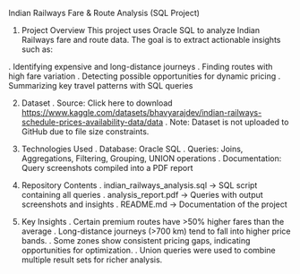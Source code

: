 Indian Railways Fare & Route Analysis (SQL Project)

1. Project Overview
  This project uses Oracle SQL to analyze Indian Railways fare and route data.
  The goal is to extract actionable insights such as:

  . Identifying expensive and long-distance journeys
  . Finding routes with high fare variation
  . Detecting possible opportunities for dynamic pricing
  . Summarizing key travel patterns with SQL queries

2. Dataset
  . Source: Click here to download https://www.kaggle.com/datasets/bhavyarajdev/indian-railways-schedule-prices-availability-data/data
  . Note: Dataset is not uploaded to GitHub due to file size constraints.

3. Technologies Used
  . Database: Oracle SQL
  . Queries: Joins, Aggregations, Filtering, Grouping, UNION operations
  . Documentation: Query screenshots compiled into a PDF report

4. Repository Contents
  . indian_railways_analysis.sql → SQL script containing all queries
  . analysis_report.pdf → Queries with output screenshots and insights
  . README.md → Documentation of the project

5. Key Insights
  . Certain premium routes have >50% higher fares than the average
  . Long-distance journeys (>700 km) tend to fall into higher price bands.
  . Some zones show consistent pricing gaps, indicating opportunities for optimization.
  . Union queries were used to combine multiple result sets for richer analysis.
